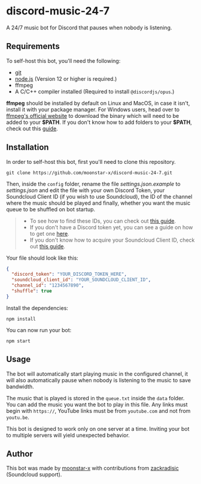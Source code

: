 # discord-music-24-7

A 24/7 music bot for Discord that pauses when nobody is listening.

## Requirements

To self-host this bot, you'll need the following:

* [git](https://git-scm.com/)
* [node.js](https://nodejs.org/en/) (Version 12 or higher is required.)
* ffmpeg
* A C/C++ compiler installed (Required to install `@discordjs/opus`.)

**ffmpeg** should be installed by default on Linux and MacOS, in case it isn't, install it with your package manager. For Windows users, head over to [ffmpeg's official website](https://www.ffmpeg.org/download.html#build-windows) to download the binary which will need to be added to your **\$PATH**. If you don't know how to add folders to your **\$PATH**, check out this [guide](https://www.architectryan.com/2018/03/17/add-to-the-path-on-windows-10/).

## Installation

In order to self-host this bot, first you'll need to clone this repository.

```
git clone https://github.com/moonstar-x/discord-music-24-7.git
```

Then, inside the `config` folder, rename the file *settings.json.example* to *settings.json* and edit the file with your own Discord Token, your Soundcloud Client ID (if you wish to use Soundcloud), the ID of the channel where the music should be played and finally, whether you want the music queue to be shuffled on bot startup.
> * To see how to find these IDs, you can check out [this guide](<https://github.com/moonstar-x/discord-downtime-notifier/wiki/Getting-User,-Channel-and-Server-IDs>).
> * If you don't have a Discord token yet, you can see a guide on how to get one [here](<https://github.com/moonstar-x/discord-downtime-notifier/wiki/Getting-a-Discord-Bot-Token>).
> * If you don't know how to acquire your Soundcloud Client ID, check out [this guide](https://www.npmjs.com/package/soundcloud-downloader#client-id).

Your file should look like this:

```json
{
  "discord_token": "YOUR_DISCORD_TOKEN_HERE",
  "soundcloud_client_id": "YOUR_SOUNDCLOUD_CLIENT_ID",
  "channel_id": "1234567890",
  "shuffle": true
}
```

Install the dependencies:

```
npm install
```

You can now run your bot:

```
npm start
```

## Usage

The bot will automatically start playing music in the configured channel, it will also automatically pause when nobody is listening to the music to save bandwidth.

The music that is played is stored in the `queue.txt` inside the `data` folder. You can add the music you want the bot to play in this file. Any links must begin with `https://`, YouTube links must be from `youtube.com` and not from `youtu.be`.

This bot is designed to work only on one server at a time. Inviting your bot to multiple servers will yield unexpected behavior.

## Author

This bot was made by [moonstar-x](https://github.com/moonstar-x) with contributions from [zackradisic](https://github.com/zackradisic) (Soundcloud support).
